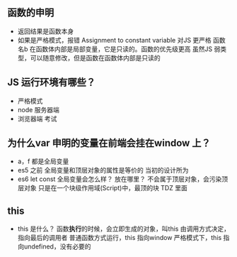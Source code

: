 ## 函数的申明
- 返回结果是函数本身
- 如果是严格模式，报错 Assignment to constant variable
  对JS 更严格
  函数名b 在函数体内部是局部变量，它是只读的。函数的优先级更高
  虽然JS 弱类型，可以随意修改，但是函数在函数体内部是只读的

## JS 运行环境有哪些？
- 严格模式
- node 服务器端
- 浏览器端 考试 

##  为什么var 申明的变量在前端会挂在window 上？
- a，f 都是全局变量
- es5 之前 全局变量和顶层对象的属性是等价的
  当初的设计所为
- es6  let const 全局变量会怎么样？ 放在哪里？
  不会属于顶层对象，会污染顶层对象
  只是在一个块级作用域(Script)中，最顶的块
  <script></script>
  TDZ 里面

## this
- this 是什么？
  函数**执行**的时候，会立即生成的对象，叫this
  由调用方式决定，指向最后的调用者
  普通函数方式运行，this 指向window
  严格模式下，this 指向undefined，没有必要的
  